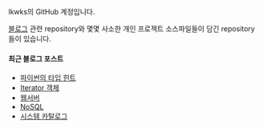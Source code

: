 lkwks의 GitHub 계정입니다.

[블로그](https://lkwks.github.io) 관련 repository와 몇몇 사소한 개인 프로젝트 소스파일들이 담긴 repository들이 있습니다.


#### 최근 블로그 포스트
<!-- BLOG-POST-LIST:START -->
- [파이썬의 타입 힌트](https://lkwks.github.io/python/2022/11/27/%ED%8C%8C%EC%9D%B4%EC%8D%AC%EC%9D%98-%ED%83%80%EC%9E%85-%ED%9E%8C%ED%8A%B8.html)
- [Iterator 객체](https://lkwks.github.io/python/2022/11/27/iterator-%EA%B0%9D%EC%B2%B4.html)
- [웹서버](https://lkwks.github.io/%EB%84%A4%ED%8A%B8%EC%9B%8C%ED%81%AC/2022/11/19/%EC%9B%B9%EC%84%9C%EB%B2%84.html)
- [NoSQL](https://lkwks.github.io/db/2022/11/15/nosql.html)
- [시스템 카탈로그](https://lkwks.github.io/db/2022/11/13/%EC%8B%9C%EC%8A%A4%ED%85%9C-%EC%B9%B4%ED%83%88%EB%A1%9C%EA%B7%B8.html)
<!-- BLOG-POST-LIST:END -->
  
<!--![Top Langs](https://github-readme-stats.vercel.app/api/top-langs/?username=lkwks)-->
